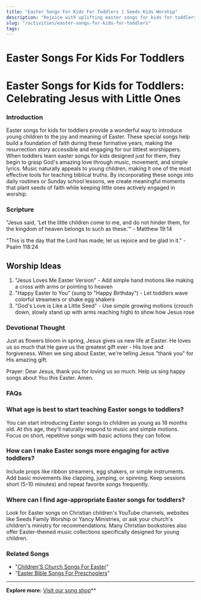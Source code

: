 ```yaml
---
title: "Easter Songs For Kids For Toddlers | Seeds Kids Worship"
description: "Rejoice with uplifting easter songs for kids for toddlers celebrating Jesus' resurrection. Easter worship resources for kids and Sunday school."
slug: "/activities/easter-songs-for-kids-for-toddlers"
tags:
---
```


# Easter Songs For Kids For Toddlers

# Easter Songs for Kids for Toddlers: Celebrating Jesus with Little Ones

### Introduction
Easter songs for kids for toddlers provide a wonderful way to introduce young children to the joy and meaning of Easter. These special songs help build a foundation of faith during these formative years, making the resurrection story accessible and engaging for our littlest worshippers. When toddlers learn easter songs for kids designed just for them, they begin to grasp God's amazing love through music, movement, and simple lyrics. Music naturally appeals to young children, making it one of the most effective tools for teaching biblical truths. By incorporating these songs into daily routines or Sunday school lessons, we create meaningful moments that plant seeds of faith while keeping little ones actively engaged in worship.

### Scripture
"Jesus said, 'Let the little children come to me, and do not hinder them, for the kingdom of heaven belongs to such as these.'" - Matthew 19:14

"This is the day that the Lord has made; let us rejoice and be glad in it." - Psalm 118:24

## Worship Ideas
1. "Jesus Loves Me Easter Version" - Add simple hand motions like making a cross with arms or pointing to heaven
2. "Happy Easter to You" (sung to "Happy Birthday") - Let toddlers wave colorful streamers or shake egg shakers
3. "God's Love is Like a Little Seed" - Use simple growing motions (crouch down, slowly stand up with arms reaching high) to show how Jesus rose

### Devotional Thought
Just as flowers bloom in spring, Jesus gives us new life at Easter. He loves us so much that He gave us the greatest gift ever - His love and forgiveness. When we sing about Easter, we're telling Jesus "thank you" for His amazing gift.

Prayer: Dear Jesus, thank you for loving us so much. Help us sing happy songs about You this Easter. Amen.

### FAQs

### What age is best to start teaching Easter songs to toddlers?
You can start introducing Easter songs to children as young as 18 months old. At this age, they'll naturally respond to music and simple motions. Focus on short, repetitive songs with basic actions they can follow.

### How can I make Easter songs more engaging for active toddlers?
Include props like ribbon streamers, egg shakers, or simple instruments. Add basic movements like clapping, jumping, or spinning. Keep sessions short (5-10 minutes) and repeat favorite songs frequently.

### Where can I find age-appropriate Easter songs for toddlers?
Look for Easter songs on Christian children's YouTube channels, websites like Seeds Family Worship or Yancy Ministries, or ask your church's children's ministry for recommendations. Many Christian bookstores also offer Easter-themed music collections specifically designed for young children.

### Related Songs

- "[Children'S Church Songs For Easter](/activities/children-s-church-songs-for-easter/)"
- "[Easter Bible Songs For Preschoolers](/activities/easter-bible-songs-for-preschoolers/)"

---

**Explore more:** [Visit our song shop](https://seedskidsworship.com/shop)**

<!-- Schema Markup -->
<script type="application/ld+json">
{
  "@context": "https://schema.org",
  "@type": "MusicRecording",
  "name": "Easter Songs For Kids For Toddlers",
  "byArtist": {
    "@type": "MusicGroup",
    "name": "Seeds Kids Worship"
  },
  "isFamilyFriendly": true,
  "url": "https://seedskidsworship.com/activities/easter-songs-for-kids-for-toddlers/"
}
</script>